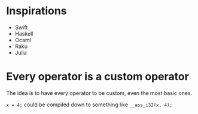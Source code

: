 

# Inspirations
- Swift
- Haskell
- Ocaml
- Raku
- Julia


# Every operator is a custom operator
The idea is to have every operator to be custom, even the most basic ones.

``x = 4;`` could be compiled down to something like ``__ass_i32(x, 4);``